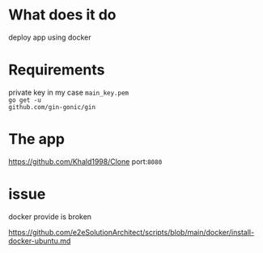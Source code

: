 # What does it do 
deploy app using docker


# Requirements
private key in my case <code>main_key.pem</code><br><code>go get -u github.com/gin-gonic/gin</code>

# The app
<a>https://github.com/Khald1998/Clone</a>
port:<code>8080</code>

# issue 
docker provide is broken


https://github.com/e2eSolutionArchitect/scripts/blob/main/docker/install-docker-ubuntu.md
